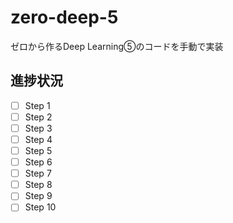 # zero-deep-5
ゼロから作るDeep Learning⑤のコードを手動で実装

## 進捗状況
- [ ] Step 1
- [ ] Step 2
- [ ] Step 3
- [ ] Step 4
- [ ] Step 5
- [ ] Step 6
- [ ] Step 7
- [ ] Step 8
- [ ] Step 9
- [ ] Step 10